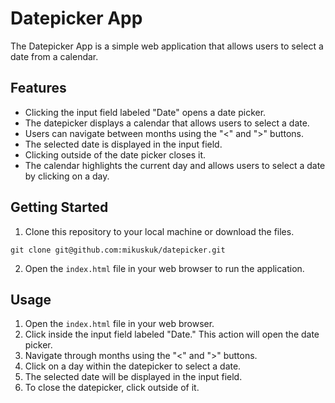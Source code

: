 # Datepicker App

The Datepicker App is a simple web application that allows users to select a date from a calendar. 

## Features

- Clicking the input field labeled "Date" opens a date picker.
- The datepicker displays a calendar that allows users to select a date.
- Users can navigate between months using the "<" and ">" buttons.
- The selected date is displayed in the input field.
- Clicking outside of the date picker closes it.
- The calendar highlights the current day and allows users to select a date by clicking on a day.

## Getting Started

1. Clone this repository to your local machine or download the files.

`git clone git@github.com:mikuskuk/datepicker.git`

2. Open the `index.html` file in your web browser to run the application.

## Usage

1. Open the `index.html` file in your web browser.
2. Click inside the input field labeled "Date." This action will open the date picker.
3. Navigate through months using the "<" and ">" buttons.
4. Click on a day within the datepicker to select a date.
5. The selected date will be displayed in the input field.
6. To close the datepicker, click outside of it.
